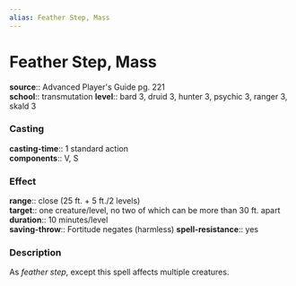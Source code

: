 ```yaml
---
alias: Feather Step, Mass
---
```


# Feather Step, Mass 

**source**:: Advanced Player's Guide pg. 221  
**school**:: transmutation
**level**:: bard 3, druid 3, hunter 3, psychic 3, ranger 3, skald 3

### Casting 

**casting-time**:: 1 standard action  
**components**:: V, S

### Effect 

**range**:: close (25 ft. + 5 ft./2 levels)  
**target**:: one creature/level, no two of which can be more than 30 ft. apart  
**duration**:: 10 minutes/level  
**saving-throw**:: Fortitude negates (harmless)
**spell-resistance**:: yes

### Description 

As *feather step*, except this spell affects multiple creatures.
